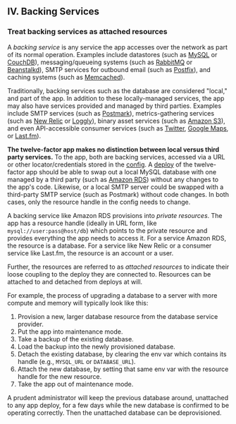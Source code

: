 ## IV. Backing Services
### Treat backing services as attached resources

A *backing service* is any service the app accesses over the network as part of its normal operation.  Examples include datastores (such as [MySQL](http://dev.mysql.com/) or [CouchDB](http://couchdb.apache.org/)), messaging/queueing systems (such as [RabbitMQ](http://www.rabbitmq.com/) or [Beanstalkd](http://kr.github.com/beanstalkd/)), SMTP services for outbound email (such as [Postfix](http://www.postfix.org/)), and caching systems (such as [Memcached](http://memcached.org/)).

Traditionally, backing services such as the database are considered "local," and part of the app.  In addition to these locally-managed services, the app may also have services provided and managed by third parties.  Examples include SMTP services (such as [Postmark](http://postmarkapp.com/)), metrics-gathering services (such as [New Relic](http://newrelic.com/) or [Loggly](http://www.loggly.com/)), binary asset services (such as [Amazon S3](http://aws.amazon.com/s3/)), and even API-accessible consumer services (such as [Twitter](http://dev.twitter.com/), [Google Maps](http://code.google.com/apis/maps/index.html), or [Last.fm](http://www.last.fm/api)).

**The twelve-factor app makes no distinction between local versus third party services.**  To the app, both are backing services, accessed via a URL or other locator/credentials stored in the [config](/config).  A [deploy](/codebase) of the twelve-factor app should be able to swap out a local MySQL database with one managed by a third party (such as [Amazon RDS](http://aws.amazon.com/rds/)) without any changes to the app's code.  Likewise, or a local SMTP server could be swapped with a third-party SMTP service (such as Postmark) without code changes.  In both cases, only the resource handle in the config needs to change.

A backing service like Amazon RDS provisions into *private resources*.  The app has a resource handle (ideally in URL form, like `mysql://user:pass@host/db`) which points to the private resource and provides everything the app needs to access it.  For a service Amazon RDS, the resource is a database.  For a service like New Relic or a consumer service like Last.fm, the resource is an account or a user.

Further, the resources are referred to as *attached resources* to indicate their loose coupling to the deploy they are connected to.  Resources can be attached to and detached from deploys at will.

For example, the process of upgrading a database to a server with more compute and memory will typically look like this:

1. Provision a new, larger database resource from the database service provider.
2. Put the app into maintenance mode.
3. Take a backup of the existing database.
4. Load the backup into the newly provisioned database.
5. Detach the existing database, by clearing the env var which contains its handle (e.g., `MYSQL_URL` or `DATABASE_URL`).
6. Attach the new database, by setting that same env var with the resource handle for the new resource.
7. Take the app out of maintenance mode.

A prudent administrator will keep the previous database around, unattached to any app deploy, for a few days while the new database is confirmed to be operating correctly.  Then the unattached database can be deprovisioned.

